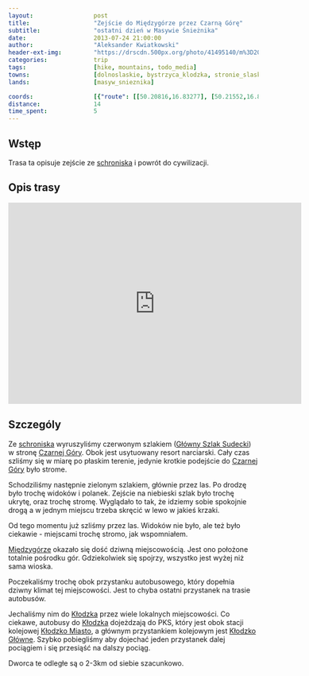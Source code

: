```yaml
---
layout:                 post
title:                  "Zejście do Międzygórze przez Czarną Górę"
subtitle:               "ostatni dzień w Masywie Śnieżnika"
date:                   2013-07-24 21:00:00
author:                 "Aleksander Kwiatkowski"
header-ext-img:         "https://drscdn.500px.org/photo/41495140/m%3D2048/d63e6ac9124d094d1d38d9abe41b042f"
categories:             trip
tags:                   [hike, mountains, todo_media]
towns:                  [dolnoslaskie, bystrzyca_klodzka, stronie_slaskie]
lands:                  [masyw_snieznika]

coords:                 [{"route": [[50.20816,16.83277], [50.21552,16.83552], [50.24786,16.81406], [50.25181,16.80479], [50.24434,16.78325], [50.22837,16.76514]], "type": "hike"}, {"route": [[50.22852,16.76361], [50.22939,16.73838], [50.21676,16.70233], [50.20798,16.65117]], "type": "bus"}]
distance:               14
time_spent:             5
---
```


[wiki-masyw-snieznika]:         https://pl.wikipedia.org/wiki/Masyw_%C5%9Anie%C5%BCnika
[wiki-klodzko]:                 https://pl.wikipedia.org/wiki/K%C5%82odzko
[wiki-schronisko]:              https://pl.wikipedia.org/wiki/Schronisko_PTTK_%E2%80%9ENa_%C5%9Anie%C5%BCniku%E2%80%9D
[wiki-snieznik]:                https://pl.wikipedia.org/wiki/%C5%9Anie%C5%BCnik_(g%C3%B3ra)
[wiki-niedzwiedzia]:            https://pl.wikipedia.org/wiki/Jaskinia_Nied%C5%BAwiedzia_(Sudety)
[wiki-kletno]:                  https://pl.wikipedia.org/wiki/Kletno
[wiki-kopalnia-uranu]:          https://pl.wikipedia.org/wiki/Kopaliny_(kopalnia_uranu)
[wiki-gss]:                     https://pl.wikipedia.org/wiki/G%C5%82%C3%B3wny_Szlak_Sudecki
[wiki-czarna-gora]:             https://pl.wikipedia.org/wiki/Czarna_G%C3%B3ra_(Masyw_%C5%9Anie%C5%BCnika)
[wiki-miedzygorze]:             https://pl.wikipedia.org/wiki/Mi%C4%99dzyg%C3%B3rze_(wojew%C3%B3dztwo_dolno%C5%9Bl%C4%85skie)
[wiki-klodzko-miasto]:          https://pl.wikipedia.org/wiki/K%C5%82odzko_Miasto
[wiki-klodzko-glowne]:          https://pl.wikipedia.org/wiki/K%C5%82odzko_G%C5%82%C3%B3wne

Wstęp
-----

Trasa ta opisuje zejście ze [schroniska][wiki-schronisko] i powrót do cywilizacji.

Opis trasy
----------

<iframe height='405' width='590' frameborder='0' allowtransparency='true' scrolling='no' src='https://www.strava.com/activities/334987411/embed/816f4500ab3eec472512f5bd452b87163800c19e'></iframe>

Szczególy
---------

Ze [schroniska][wiki-schronisko] wyruszyliśmy czerwonym szlakiem ([Główny Szlak Sudecki][wiki-gss])
w stronę [Czarnej Góry][wiki-czarna-gora]. Obok jest usytuowany resort narciarski. Cały czas szliśmy się w miarę
po płaskim terenie, jedynie krotkie podejście do [Czarnej Góry][wiki-czarna-gora] było strome.

Schodziliśmy następnie zielonym szlakiem, głównie przez las. Po drodzę było trochę
widoków i polanek. Zejście na niebieski szlak było trochę ukrytę, oraz trochę stromę.
Wyglądało to tak, że idziemy sobie spokojnie drogą a w jednym miejscu trzeba skręcić
w lewo w jakieś krzaki.

Od tego momentu już szliśmy przez las. Widoków nie było, ale też było ciekawie - miejscami trochę stromo,
jak wspomniałem.

[Międzygórze][wiki-miedzygorze] okazało się dość dziwną miejscowością. Jest ono położone totalnie pośrodku gór.
Gdziekolwiek się spojrzy, wszystko jest wyżej niż sama wioska.

Poczekaliśmy trochę obok przystanku autobusowego, który dopełnia dziwny klimat tej miejscowości. Jest to
chyba ostatni przystanek na trasie autobusów.

Jechaliśmy nim do [Kłodzka][wiki-klodzko] przez wiele lokalnych miejscowości. Co ciekawe, autobusy
do [Kłodzka][wiki-klodzko] dojeżdzają do PKS, który jest obok stacji kolejowej
[Kłodzko Miasto][wiki-klodzko-miasto], a głównym przystankiem kolejowym jest
[Kłodzko Główne][wiki-klodzko-glowne]. Szybko pobiegliśmy aby dojechać jeden przystanek dalej pociągiem i
się przesiąść na dalszy pociąg.

Dworca te odległe są o 2-3km od siebie szacunkowo.
